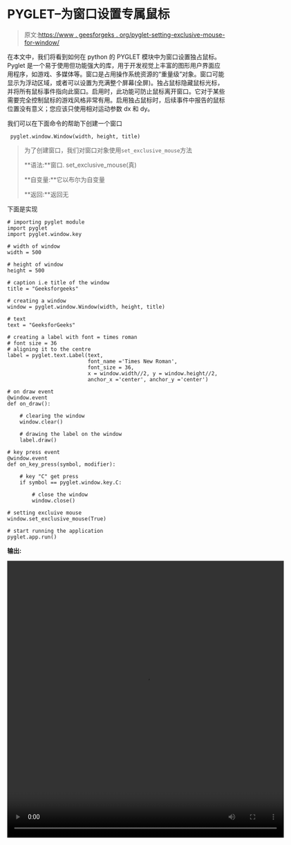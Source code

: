 # PYGLET–为窗口设置专属鼠标

> 原文:[https://www . geesforgeks . org/pyglet-setting-exclusive-mouse-for-window/](https://www.geeksforgeeks.org/pyglet-setting-exclusive-mouse-for-window/)

在本文中，我们将看到如何在 python 的 PYGLET 模块中为窗口设置独占鼠标。Pyglet 是一个易于使用但功能强大的库，用于开发视觉上丰富的图形用户界面应用程序，如游戏、多媒体等。窗口是占用操作系统资源的“重量级”对象。窗口可能显示为浮动区域，或者可以设置为充满整个屏幕(全屏)。独占鼠标隐藏鼠标光标，并将所有鼠标事件指向此窗口。启用时，此功能可防止鼠标离开窗口。它对于某些需要完全控制鼠标的游戏风格非常有用。启用独占鼠标时，后续事件中报告的鼠标位置没有意义；您应该只使用相对运动参数 dx 和 dy。

我们可以在下面命令的帮助下创建一个窗口

```
 pyglet.window.Window(width, height, title)

```

> 为了创建窗口，我们对窗口对象使用`set_exclusive_mouse`方法
> 
> **语法:**窗口. set_exclusive_mouse(真)
> 
> **自变量:**它以布尔为自变量
> 
> **返回:**返回无

下面是实现

```
# importing pyglet module
import pyglet
import pyglet.window.key

# width of window
width = 500

# height of window
height = 500

# caption i.e title of the window
title = "Geeksforgeeks"

# creating a window
window = pyglet.window.Window(width, height, title)

# text 
text = "GeeksforGeeks"

# creating a label with font = times roman
# font size = 36
# aligning it to the centre
label = pyglet.text.Label(text,
                          font_name ='Times New Roman',
                          font_size = 36,
                          x = window.width//2, y = window.height//2,
                          anchor_x ='center', anchor_y ='center')

# on draw event
@window.event
def on_draw():

    # clearing the window
    window.clear()

    # drawing the label on the window
    label.draw()

# key press event    
@window.event
def on_key_press(symbol, modifier):

    # key "C" get press
    if symbol == pyglet.window.key.C:

        # close the window
        window.close()

# setting excluive mouse
window.set_exclusive_mouse(True)

# start running the application
pyglet.app.run()
```

**输出:**

<video class="wp-video-shortcode" id="video-481440-1" width="640" height="640" preload="metadata" controls=""><source type="video/mp4" src="https://media.geeksforgeeks.org/wp-content/uploads/20200905050643/Geeksforgeeks-2020-09-05-05-06-29.mp4?_=1">[https://media.geeksforgeeks.org/wp-content/uploads/20200905050643/Geeksforgeeks-2020-09-05-05-06-29.mp4](https://media.geeksforgeeks.org/wp-content/uploads/20200905050643/Geeksforgeeks-2020-09-05-05-06-29.mp4)</video>